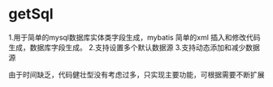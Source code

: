 # getSql
  1.用于简单的mysql数据库实体类字段生成，mybatis 简单的xml 插入和修改代码生成，数据库字段<sql>生成。
  2.支持设置多个默认数据源
  3.支持动态添加和减少数据源

由于时间缺乏，代码健壮型没有考虑过多，只实现主要功能，可根据需要不断扩展
